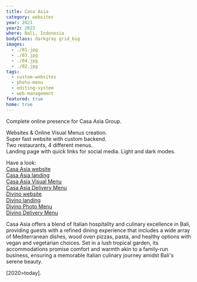 ```yaml
---
title: Casa Asia
category: websites
year: 2021
year2: 2023
where: Bali, Indonesia
bodyClass: darkgray grid_big
images:
  - ./01.jpg
  - ./03.jpg
  - ./04.jpg
  - ./02.jpg
tags:
  - custom-websites
  - photo-menu
  - editing-system
  - web-management
featured: true
home: true
---
```


Complete online presence for Casa Asia Group.

Websites & Online Visual Menus creation.<br>
Super fast website with custom backend.<br>
Two restaurants, 4 different menus.<br>
Landing page with quick links for social media.
Light and dark modes.

Have a look:<br>
[Casa Asia website](https://casaasiabali.com/?source=rokma.com)<br>
[Casa Asia landing](https://in.casaasiabali.com/?source=rokma.com)<br>
[Casa Asia Visual Menu](https://casaasiabali.com/menu?source=rokma.com)<br>
[Casa Asia Delivery Menu](https://casaasiabali.com/delivery?source=rokma.com)<br>
[Divino website](https://divinobali.com/?source=rokma.com)<br>
[Divino landing](https://in.divinobali.com/?source=rokma.com)<br>
[Divino Photo Menu](https://divinobali.com/menu?source=rokma.com)<br>
[Divino Delivery Menu](https://divinobali.com/delivery?source=rokma.com)<br>

Casa Asia offers a blend of Italian hospitality and culinary excellence in Bali, providing guests with a refined dining experience that includes a wide array of Mediterranean dishes, wood oven pizzas, pasta, and healthy options with vegan and vegetarian choices. Set in a lush tropical garden, its accommodations promise comfort and warmth akin to a family-run business, ensuring a memorable Italian culinary journey amidst Bali's serene beauty.

[2020>today].
